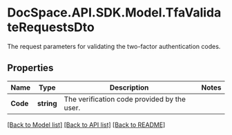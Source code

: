 # DocSpace.API.SDK.Model.TfaValidateRequestsDto
The request parameters for validating the two-factor authentication codes.

## Properties

Name | Type | Description | Notes
------------ | ------------- | ------------- | -------------
**Code** | **string** | The verification code provided by the user. | 

[[Back to Model list]](../README.md#documentation-for-models) [[Back to API list]](../README.md#documentation-for-api-endpoints) [[Back to README]](../README.md)

